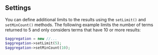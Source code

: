 ## Settings

You can define additional limits to the results using the `setLimit()` and `setMinCount()` methods.
The following example limits the number of terms returned to 5 and only considers terms that have 10 or more results:

``` php
$aggregation = new //...
$aggregation->setLimit(5);
$aggregation->setMinCount(10);
```
